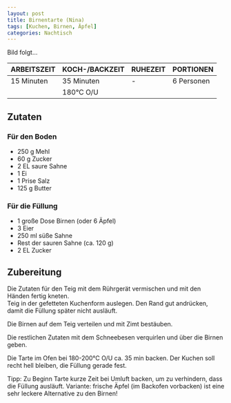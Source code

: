 ```yaml
---
layout: post
title: Birnentarte (Nina)
tags: [Kuchen, Birnen, Äpfel]
categories: Nachtisch
---
```



Bild folgt...

| ARBEITSZEIT | KOCH-/BACKZEIT | RUHEZEIT | PORTIONEN |
|--------------|--------------|--------------|--------------|
| 15 Minuten | 35 Minuten | - | 6 Personen |
|| 180°C O/U |||

## Zutaten
### Für den Boden
* 250 g Mehl    
* 60 g Zucker        
* 2 EL saure Sahne  
* 1 Ei  
* 1 Prise Salz  
* 125 g Butter     

### Für die Füllung
* 1 große Dose Birnen (oder 6 Äpfel)   
* 3 Eier    
* 250 ml süße Sahne  
* Rest der sauren Sahne (ca. 120 g)  
* 2 EL Zucker    

  
## Zubereitung
Die Zutaten für den Teig mit dem Rührgerät vermischen und mit den Händen fertig kneten.  
Teig in der gefetteten Kuchenform auslegen. Den Rand gut andrücken, damit die Füllung später nicht ausläuft. 

Die Birnen auf dem Teig verteilen und mit Zimt bestäuben. 

Die restlichen Zutaten mit dem Schneebesen verquirlen und über die Birnen geben.

Die Tarte im Ofen bei 180-200°C O/U ca. 35 min backen. Der Kuchen soll recht hell bleiben, die Füllung gerade fest. 

Tipp:	Zu Beginn Tarte kurze Zeit bei Umluft backen, um zu verhindern, dass die Füllung ausläuft. 
Variante:	frische Äpfel (im Backofen vorbacken) ist eine sehr leckere Alternative zu den Birnen!




